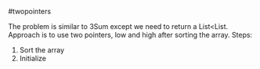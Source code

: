 #twopointers

The problem is similar to 3Sum except we need to return a List<List<Integer>.
Approach is to use two pointers, low and high after sorting the array.
Steps:
1. Sort the array
2. Initialize 